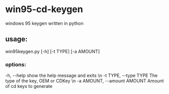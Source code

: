 # win95-cd-keygen
windows 95 keygen written in python

## usage:
win95keygen.py [-h] [-t TYPE] [-a AMOUNT]

### options:
  -h, --help            show the help message and exits \n
  -t TYPE, --type TYPE  The type of the key, OEM or CDKey \n
  -a AMOUNT, --amount AMOUNT  Amount of cd keys to generate
